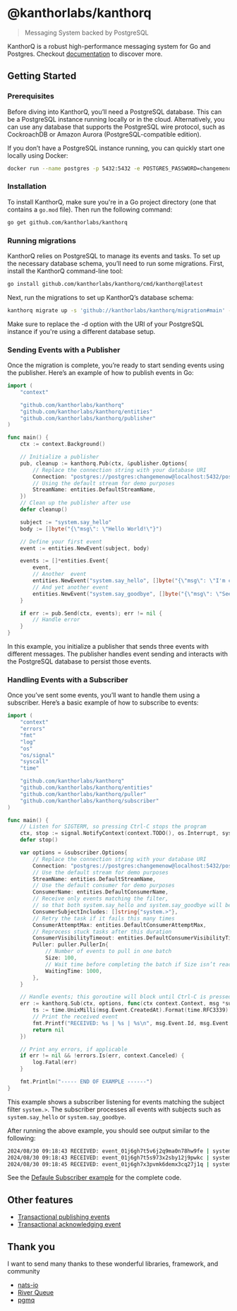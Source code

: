 # @kanthorlabs/kanthorq

> Messaging System backed by PostgreSQL

KanthorQ is a robust high-performance messaging system for Go and Postgres. Checkout [documentation](https://docs.kanthorlabs.com/kanthorq/) to discover more.

## Getting Started

### Prerequisites

Before diving into KanthorQ, you’ll need a PostgreSQL database. This can be a PostgreSQL instance running locally or in the cloud. Alternatively, you can use any database that supports the PostgreSQL wire protocol, such as CockroachDB or Amazon Aurora (PostgreSQL-compatible edition).

If you don’t have a PostgreSQL instance running, you can quickly start one locally using Docker:

```bash
docker run --name postgres -p 5432:5432 -e POSTGRES_PASSWORD=changemenow -d postgres:16
```

### Installation

To install KanthorQ, make sure you're in a Go project directory (one that contains a `go.mod` file). Then run the following command:

```bash
go get github.com/kanthorlabs/kanthorq
```

### Running migrations

KanthorQ relies on PostgreSQL to manage its events and tasks. To set up the necessary database schema, you’ll need to run some migrations. First, install the KanthorQ command-line tool:

```bash
go install github.com/kanthorlabs/kanthorq/cmd/kanthorq@latest
```

Next, run the migrations to set up KanthorQ’s database schema:

```bash
kanthorq migrate up -s 'github://kanthorlabs/kanthorq/migration#main' -d 'postgres://postgres:changemenow@localhost:5432/postgres?sslmode=disable'
```

Make sure to replace the -d option with the URI of your PostgreSQL instance if you're using a different database setup.

### Sending Events with a Publisher

Once the migration is complete, you’re ready to start sending events using the publisher. Here’s an example of how to publish events in Go:

```go
import (
	"context"

	"github.com/kanthorlabs/kanthorq"
	"github.com/kanthorlabs/kanthorq/entities"
	"github.com/kanthorlabs/kanthorq/publisher"
)

func main() {
	ctx := context.Background()

	// Initialize a publisher
	pub, cleanup := kanthorq.Pub(ctx, &publisher.Options{
		// Replace the connection string with your database URI
		Connection: "postgres://postgres:changemenow@localhost:5432/postgres?sslmode=disable",
		// Using the default stream for demo purposes
		StreamName: entities.DefaultStreamName,
	})
	// Clean up the publisher after use
	defer cleanup()

	subject := "system.say_hello"
	body := []byte("{\"msg\": \"Hello World!\"}")

	// Define your first event
	event := entities.NewEvent(subject, body)

	events := []*entities.Event{
		event,
		// Another  event
		entities.NewEvent("system.say_hello", []byte("{\"msg\": \"I'm comming!\"}")),
		// And yet another event
		entities.NewEvent("system.say_goodbye", []byte("{\"msg\": \"See you!!\"}")),
	}

	if err := pub.Send(ctx, events); err != nil {
		// Handle error
	}
}
```

In this example, you initialize a publisher that sends three events with different messages. The publisher handles event sending and interacts with the PostgreSQL database to persist those events.

### Handling Events with a Subscriber

Once you’ve sent some events, you’ll want to handle them using a subscriber. Here’s a basic example of how to subscribe to events:

```go
import (
	"context"
	"errors"
	"fmt"
	"log"
	"os"
	"os/signal"
	"syscall"
	"time"

	"github.com/kanthorlabs/kanthorq"
	"github.com/kanthorlabs/kanthorq/entities"
	"github.com/kanthorlabs/kanthorq/puller"
	"github.com/kanthorlabs/kanthorq/subscriber"
)

func main() {
	// Listen for SIGTERM, so pressing Ctrl-C stops the program
	ctx, stop := signal.NotifyContext(context.TODO(), os.Interrupt, syscall.SIGINT, syscall.SIGTERM)
	defer stop()

	var options = &subscriber.Options{
		// Replace the connection string with your database URI
		Connection: "postgres://postgres:changemenow@localhost:5432/postgres?sslmode=disable",
		// Use the default stream for demo purposes
		StreamName: entities.DefaultStreamName,
		// Use the default consumer for demo purposes
		ConsumerName: entities.DefaultConsumerName,
		// Receive only events matching the filter,
		// so that both system.say_hello and system.say_goodbye will be processed
		ConsumerSubjectIncludes: []string{"system.>"},
		// Retry the task if it fails this many times
		ConsumerAttemptMax: entities.DefaultConsumerAttemptMax,
		// Reprocess stuck tasks after this duration
		ConsumerVisibilityTimeout: entities.DefaultConsumerVisibilityTimeout,
		Puller: puller.PullerIn{
			// Number of events to pull in one batch
			Size: 100,
			// Wait time before completing the batch if Size isn’t reached
			WaitingTime: 1000,
		},
	}

	// Handle events; this goroutine will block until Ctrl-C is pressed
	err := kanthorq.Sub(ctx, options, func(ctx context.Context, msg *subscriber.Message) error {
		ts := time.UnixMilli(msg.Event.CreatedAt).Format(time.RFC3339)
		// Print the received event
		fmt.Printf("RECEIVED: %s | %s | %s\n", msg.Event.Id, msg.Event.Subject, ts)
		return nil
	})

	// Print any errors, if applicable
	if err != nil && !errors.Is(err, context.Canceled) {
		log.Fatal(err)
	}

	fmt.Println("----- END OF EXAMPLE ------")
}
```

This example shows a subscriber listening for events matching the subject filter `system.>`. The subscriber processes all events with subjects such as `system.say_hello` or `system.say_goodbye`.

After running the above example, you should see output similar to the following:

```bash
2024/08/30 09:18:43 RECEIVED: event_01j6gh7t5v6j2q9ma0n78hw9fe | system.say_hello | 2024-08-30T09:18:42+07:00
2024/08/30 09:18:43 RECEIVED: event_01j6gh7t5s973x2sby12j9pwkc | system.say_hello | 2024-08-30T09:18:42+07:00
2024/08/30 09:18:45 RECEIVED: event_01j6gh7x3pvmk6demx3cq27j1q | system.say_goodbye | 2024-08-30T09:18:45+07:00
```

See the [Defaule Subscriber example](https://github.com/kanthorlabs/kanthorq/blob/main/example/default/main.go) for the complete code.

## Other features

- [Transactional publishing events](https://docs.kanthorlabs.com/kanthorq/docs/guides/insert-events#inserting-events-transactional-way)
- [Transactional acknowledging event](https://docs.kanthorlabs.com/kanthorq/docs/guides/task-acknowledgement#transactional-acknowledgement)

## Thank you

I want to send many thanks to these wonderful libraries, framework, and community

- [nats-io](https://github.com/nats-io)
- [River Queue](https://github.com/riverqueue/river)
- [pgmq](https://github.com/tembo-io/pgmq)
